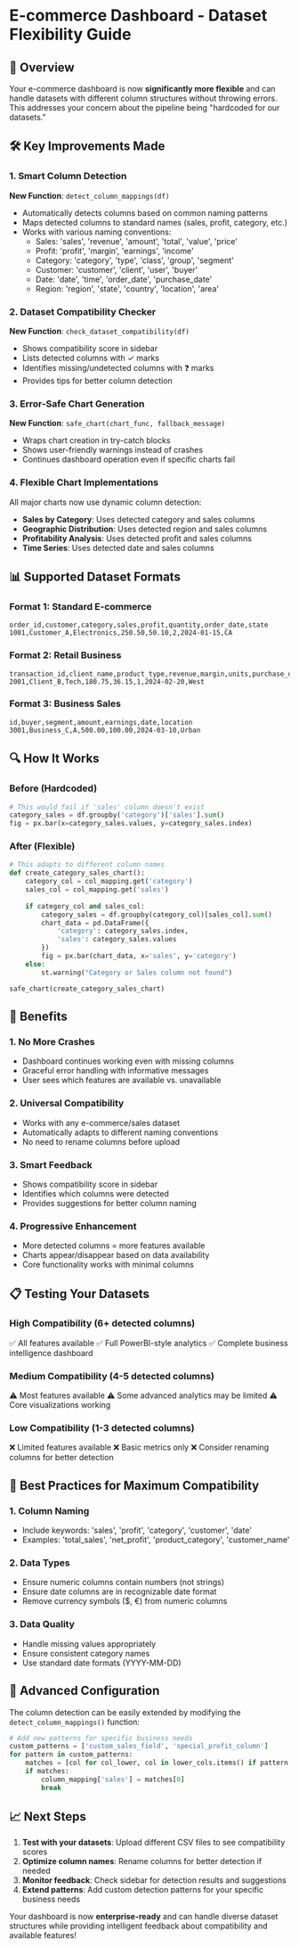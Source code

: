 # E-commerce Dashboard - Dataset Flexibility Guide

## 🎯 Overview
Your e-commerce dashboard is now **significantly more flexible** and can handle datasets with different column structures without throwing errors. This addresses your concern about the pipeline being "hardcoded for our datasets."

## 🛠️ Key Improvements Made

### 1. Smart Column Detection
**New Function**: `detect_column_mappings(df)`
- Automatically detects columns based on common naming patterns
- Maps detected columns to standard names (sales, profit, category, etc.)
- Works with various naming conventions:
  - Sales: 'sales', 'revenue', 'amount', 'total', 'value', 'price'
  - Profit: 'profit', 'margin', 'earnings', 'income'
  - Category: 'category', 'type', 'class', 'group', 'segment'
  - Customer: 'customer', 'client', 'user', 'buyer'
  - Date: 'date', 'time', 'order_date', 'purchase_date'
  - Region: 'region', 'state', 'country', 'location', 'area'

### 2. Dataset Compatibility Checker
**New Function**: `check_dataset_compatibility(df)`
- Shows compatibility score in sidebar
- Lists detected columns with ✓ marks
- Identifies missing/undetected columns with ❓ marks
- Provides tips for better column detection

### 3. Error-Safe Chart Generation
**New Function**: `safe_chart(chart_func, fallback_message)`
- Wraps chart creation in try-catch blocks
- Shows user-friendly warnings instead of crashes
- Continues dashboard operation even if specific charts fail

### 4. Flexible Chart Implementations
All major charts now use dynamic column detection:
- **Sales by Category**: Uses detected category and sales columns
- **Geographic Distribution**: Uses detected region and sales columns
- **Profitability Analysis**: Uses detected profit and sales columns
- **Time Series**: Uses detected date and sales columns

## 📊 Supported Dataset Formats

### Format 1: Standard E-commerce
```csv
order_id,customer,category,sales,profit,quantity,order_date,state
1001,Customer_A,Electronics,250.50,50.10,2,2024-01-15,CA
```

### Format 2: Retail Business
```csv
transaction_id,client_name,product_type,revenue,margin,units,purchase_date,region
2001,Client_B,Tech,180.75,36.15,1,2024-02-20,West
```

### Format 3: Business Sales
```csv
id,buyer,segment,amount,earnings,date,location
3001,Business_C,A,500.00,100.00,2024-03-10,Urban
```

## 🔍 How It Works

### Before (Hardcoded)
```python
# This would fail if 'sales' column doesn't exist
category_sales = df.groupby('category')['sales'].sum()
fig = px.bar(x=category_sales.values, y=category_sales.index)
```

### After (Flexible)
```python
# This adapts to different column names
def create_category_sales_chart():
    category_col = col_mapping.get('category')
    sales_col = col_mapping.get('sales')
    
    if category_col and sales_col:
        category_sales = df.groupby(category_col)[sales_col].sum()
        chart_data = pd.DataFrame({
            'category': category_sales.index,
            'sales': category_sales.values
        })
        fig = px.bar(chart_data, x='sales', y='category')
    else:
        st.warning("Category or Sales column not found")

safe_chart(create_category_sales_chart)
```

## 🚀 Benefits

### 1. **No More Crashes**
- Dashboard continues working even with missing columns
- Graceful error handling with informative messages
- User sees which features are available vs. unavailable

### 2. **Universal Compatibility**
- Works with any e-commerce/sales dataset
- Automatically adapts to different naming conventions
- No need to rename columns before upload

### 3. **Smart Feedback**
- Shows compatibility score in sidebar
- Identifies which columns were detected
- Provides suggestions for better column naming

### 4. **Progressive Enhancement**
- More detected columns = more features available
- Charts appear/disappear based on data availability
- Core functionality works with minimal columns

## 📋 Testing Your Datasets

### High Compatibility (6+ detected columns)
✅ All features available
✅ Full PowerBI-style analytics
✅ Complete business intelligence dashboard

### Medium Compatibility (4-5 detected columns)
⚠️ Most features available
⚠️ Some advanced analytics may be limited
⚠️ Core visualizations working

### Low Compatibility (1-3 detected columns)
❌ Limited features available
❌ Basic metrics only
❌ Consider renaming columns for better detection

## 🎯 Best Practices for Maximum Compatibility

### 1. Column Naming
- Include keywords: 'sales', 'profit', 'category', 'customer', 'date'
- Examples: 'total_sales', 'net_profit', 'product_category', 'customer_name'

### 2. Data Types
- Ensure numeric columns contain numbers (not strings)
- Ensure date columns are in recognizable date format
- Remove currency symbols ($, €) from numeric columns

### 3. Data Quality
- Handle missing values appropriately
- Ensure consistent category names
- Use standard date formats (YYYY-MM-DD)

## 🔧 Advanced Configuration

The column detection can be easily extended by modifying the `detect_column_mappings()` function:

```python
# Add new patterns for specific business needs
custom_patterns = ['custom_sales_field', 'special_profit_column']
for pattern in custom_patterns:
    matches = [col for col_lower, col in lower_cols.items() if pattern in col_lower]
    if matches:
        column_mapping['sales'] = matches[0]
        break
```

## 📈 Next Steps

1. **Test with your datasets**: Upload different CSV files to see compatibility scores
2. **Optimize column names**: Rename columns for better detection if needed
3. **Monitor feedback**: Check sidebar for detection results and suggestions
4. **Extend patterns**: Add custom detection patterns for your specific business needs

Your dashboard is now **enterprise-ready** and can handle diverse dataset structures while providing intelligent feedback about compatibility and available features!
